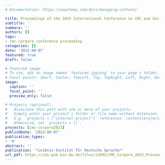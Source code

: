 ```yaml
---
# Documentation: https://wowchemy.com/docs/managing-content/

title: Proceedings of the 10th International Conference on CMC and Social Media Corpora for the Humanities 2023 (CMC-2023)
subtitle: ''
summary: ''
authors: []
tags:
- cmc-corpora conference proceeding
categories: []
date: '2023-09-07'
featured: true
draft: false

# Featured image
# To use, add an image named `featured.jpg/png` to your page's folder.
# Focal points: Smart, Center, TopLeft, Top, TopRight, Left, Right, BottomLeft, Bottom, BottomRight.
image:
  caption: ''
  focal_point: ''
  preview_only: false

# Projects (optional).
#   Associate this post with one or more of your projects.
#   Simply enter your project's folder or file name without extension.
#   E.g. `projects = ["internal-project"]` references `content/project/deep-learning/index.md`.
#   Otherwise, set `projects = []`.
projects: [cmc-corpora2023]
publishDate: '2023-09-07'
publication_types:
- '9'
abstract: ''
publication: '*Leibniz-Institut für Deutsche Sprache*'
url_pdf: https://ids-pub.bsz-bw.de/files/12095/CMC_Corpora_2023_Proceedings_2023.pdf
---
```

